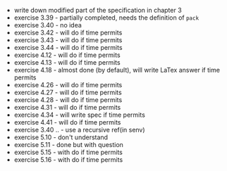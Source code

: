 * write down modified part of the specification in chapter 3
* exercise 3.39 - partially completed, needs the definition of `pack`
* exercise 3.40 - no idea
* exercise 3.42 - will do if time permits
* exercise 3.43 - will do if time permits
* exercise 3.44 - will do if time permits
* exercise 4.12 - will do if time permits
* exercise 4.13 - will do if time permits
* exercise 4.18 - almost done (by default), will write LaTex answer if time permits
* exercise 4.26 - will do if time permits
* exercise 4.27 - will do if time permits
* exercise 4.28 - will do if time permits
* exercise 4.31 - will do if time permits
* exercise 4.34 - will write spec if time permits
* exercise 4.41 - will do if time permits
* exercise 3.40 .. - use a recursive ref(in senv)
* exercise 5.10 - don't understand
* exercise 5.11 - done but with question
* exercise 5.15 - with do if time permits
* exercise 5.16 - with do if time permits
